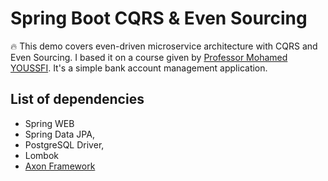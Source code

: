# Spring Boot CQRS & Even Sourcing

🔥 This demo covers even-driven microservice architecture with CQRS and Even Sourcing. I based it on a course given by [Professor Mohamed YOUSSFI](https://www.youtube.com/watch?v=qiti-bmkbhM&list=PLVCVnz0gmvyvAgSS0D6izTaI18p5yp8iN). It's a simple bank account management application.


## List of dependencies

- Spring WEB
- Spring Data JPA,
- PostgreSQL Driver,
- Lombok
- [Axon Framework](https://mvnrepository.com/artifact/org.axonframework/axon-spring-boot-starter/4.7.3)

